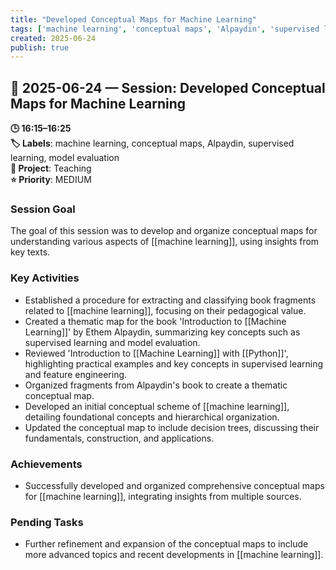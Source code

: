 ```yaml
---
title: "Developed Conceptual Maps for Machine Learning"
tags: ['machine learning', 'conceptual maps', 'Alpaydin', 'supervised learning', 'model evaluation']
created: 2025-06-24
publish: true
---
```


## 📅 2025-06-24 — Session: Developed Conceptual Maps for Machine Learning

**🕒 16:15–16:25**  
**🏷️ Labels**: machine learning, conceptual maps, Alpaydin, supervised learning, model evaluation  
**📂 Project**: Teaching  
**⭐ Priority**: MEDIUM  


### Session Goal
The goal of this session was to develop and organize conceptual maps for understanding various aspects of [[machine learning]], using insights from key texts.

### Key Activities
- Established a procedure for extracting and classifying book fragments related to [[machine learning]], focusing on their pedagogical value.
- Created a thematic map for the book 'Introduction to [[Machine Learning]]' by Ethem Alpaydin, summarizing key concepts such as supervised learning and model evaluation.
- Reviewed 'Introduction to [[Machine Learning]] with [[Python]]', highlighting practical examples and key concepts in supervised learning and feature engineering.
- Organized fragments from Alpaydin's book to create a thematic conceptual map.
- Developed an initial conceptual scheme of [[machine learning]], detailing foundational concepts and hierarchical organization.
- Updated the conceptual map to include decision trees, discussing their fundamentals, construction, and applications.

### Achievements
- Successfully developed and organized comprehensive conceptual maps for [[machine learning]], integrating insights from multiple sources.

### Pending Tasks
- Further refinement and expansion of the conceptual maps to include more advanced topics and recent developments in [[machine learning]].
